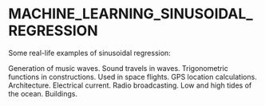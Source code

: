 # MACHINE_LEARNING_SINUSOIDAL_REGRESSION

Some real-life examples of sinusoidal regression:

Generation of music waves.
Sound travels in waves.
Trigonometric functions in constructions.
Used in space flights.
GPS location calculations.
Architecture.
Electrical current.
Radio broadcasting.
Low and high tides of the ocean.
Buildings.
